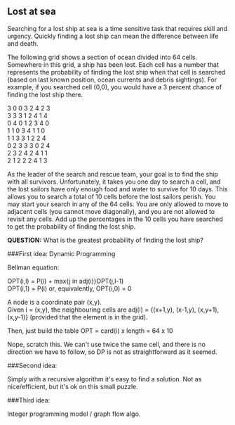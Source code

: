 Lost at sea
----------

Searching for a lost ship at sea is a time sensitive
task that requires skill and urgency. Quickly finding
a lost ship can mean the difference between life and
death.

The following grid shows a section of ocean
divided into 64 cells. Somewhere in this grid, a ship
has been lost. Each cell has a number that represents the probability of finding the lost ship when
that cell is searched (based on last known position,
ocean currents and debris sightings). For example,
if you searched cell (0,0), you would have a 3 percent
chance of finding the lost ship there.

3 0 0 3 2 4 2 3  
3 3 3 1 2 4 1 4  
0 4 0 1 2 3 4 0  
1 1 0 3 4 1 1 0  
1 1 3 3 1 2 2 4  
0 2 3 3 3 0 2 4  
2 3 2 4 2 4 1 1  
2 1 2 2 2 4 1 3  


As the leader of the search and rescue team,
your goal is to find the ship with all survivors. Unfortunately, it takes you one day to search a cell, and
the lost sailors have only enough food and water to survive for 10 days. This allows you to search a total of 10 cells before the lost sailors perish.
You may start your search in any of the 64 cells.
You are only allowed to move to adjacent cells (you
cannot move diagonally), and you are not allowed
to revisit any cells. Add up the percentages in the
10 cells you have searched to get the probability of
finding the lost ship.

**QUESTION:**
What is the greatest probability of finding the lost ship?

###First idea: Dynamic Programming


Bellman equation:

OPT(i,l) = P(i) + max{j in adj(i)}OPT(j,l-1)  
OPT(i,1) = P(i) or, equivalently, OPT(i,0) = 0

A node is a coordinate pair (x,y).  
Given i = (x,y), the neighbouring cells are adj(i) = {(x+1,y), (x-1,y), (x,y+1), (x,y-1)} (provided that the element is in the grid).

Then, just build the table OPT = card(i) x length = 64 x 10

Nope, scratch this. We can't use twice the same cell,
and there is no direction we have to follow, so DP is not as
straightforward as it seemed.

###Second idea:

Simply with a recursive algorithm it's easy to find a solution.
Not as nice/efficient, but it's ok on this small puzzle.

###Third idea:


Integer programming model / graph flow algo.
